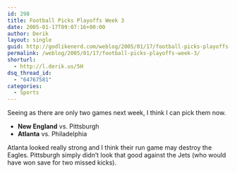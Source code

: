 ```yaml
---
id: 298
title: Football Picks Playoffs Week 3
date: 2005-01-17T09:07:16+00:00
author: Derik
layout: single
guid: http://godlikenerd.com/weblog/2005/01/17/football-picks-playoffs-week-3/
permalink: /weblog/2005/01/17/football-picks-playoffs-week-3/
shorturl:
  - http://l.derik.us/5H
dsq_thread_id:
  - "64767581"
categories:
  - Sports
---
```

Seeing as there are only two games next week, I think I can pick them now.

  * **New England** vs. Pittsburgh
  * **Atlanta** vs. Philadelphia

Atlanta looked really strong and I think their run game may destroy the Eagles. Pittsburgh simply didn&#8217;t look that good against the Jets (who would have won save for two missed kicks).